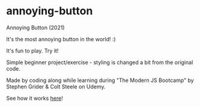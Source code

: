 # annoying-button
Annoying Button (2021)

It's the most annoying button in the world! :)

It's fun to play. Try it!

Simple beginner project/exercise - styling is changed a bit from the original code.

Made by coding along while learning during "The Modern JS Bootcamp" by Stephen Grider & Colt Steele on Udemy.

See how it works <a href="https://kmarijanovic.github.io/annoying-button/index.html">here</a>!
